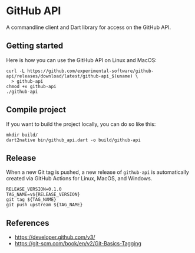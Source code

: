 # GitHub API

A commandline client and Dart library for access on the GitHub API.

## Getting started

Here is how you can use the GitHub API on Linux and MacOS:

```
curl -L https://github.com/experimental-software/github-api/releases/download/latest/github-api_$(uname) \
  > github-api
chmod +x github-api
./github-api
```

## Compile project

If you want to build the project locally, you can do so like this:

```
mkdir build/
dart2native bin/github_api.dart -o build/github-api
```

## Release

When a new Git tag is pushed, a new release of `github-api` is automatically created via GitHub Actions for Linux, MacOS, and Windows.

```
RELEASE_VERSION=0.1.0
TAG_NAME=v${RELEASE_VERSION}
git tag ${TAG_NAME}
git push upstream ${TAG_NAME}
```

## References

- https://developer.github.com/v3/
- https://git-scm.com/book/en/v2/Git-Basics-Tagging

